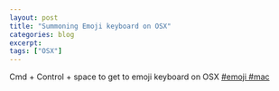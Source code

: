 ```yaml
---
layout: post
title: "Summoning Emoji keyboard on OSX"
categories: blog
excerpt:
tags: ["OSX"]
---
```

Cmd + Control + space to get to emoji keyboard on OSX
[#emoji #mac](http://blog.getemoji.com/emoji-keyboard-mac)

